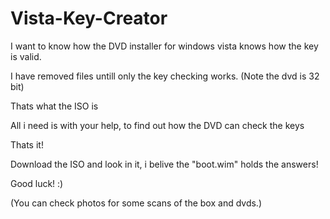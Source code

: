# Vista-Key-Creator
I want to know how the DVD installer for windows vista knows how the key is valid. 

I have removed files untill only the key checking works. 
(Note the dvd is 32 bit)<br>

Thats what the ISO is<br>

All i need is with your help, to find out how the DVD can check the keys<br>

Thats it!

Download the ISO and look in it, i belive the "boot.wim" holds the answers!

Good luck! :) <br>

(You can check photos for some scans of the box and dvds.)
